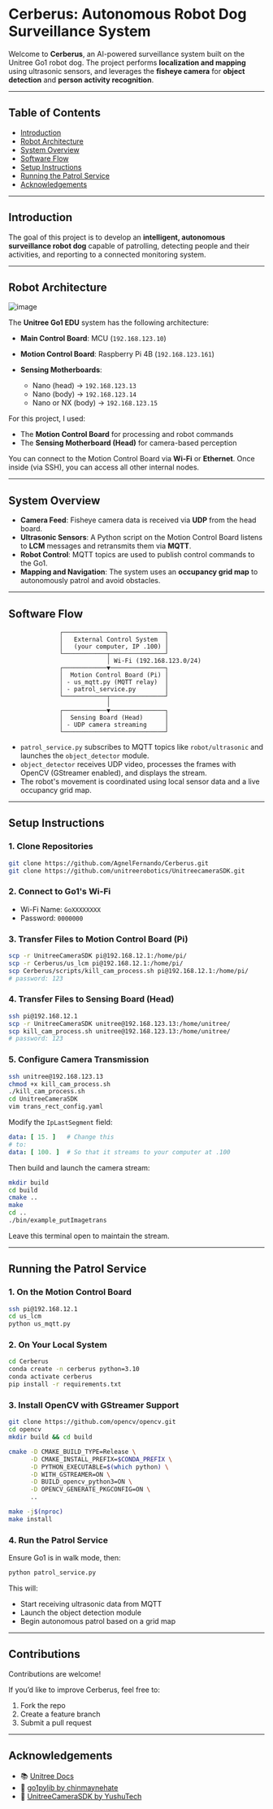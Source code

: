 # Cerberus: Autonomous Robot Dog Surveillance System

Welcome to **Cerberus**, an AI-powered surveillance system built on the Unitree Go1 robot dog. The project performs **localization and mapping** using ultrasonic sensors, and leverages the **fisheye camera** for **object detection** and **person activity recognition**.

---

## Table of Contents

* [Introduction](#introduction)
* [Robot Architecture](#robot-architecture)
* [System Overview](#system-overview)
* [Software Flow](#software-flow)
* [Setup Instructions](#setup-instructions)
* [Running the Patrol Service](#running-the-patrol-service)
* [Acknowledgements](#acknowledgements)

---

## Introduction

The goal of this project is to develop an **intelligent, autonomous surveillance robot dog** capable of patrolling, detecting people and their activities, and reporting to a connected monitoring system.

---

## Robot Architecture

![image](https://github.com/user-attachments/assets/8ed19ad7-aa7a-4b97-8f6f-a3a39f790e90)

The **Unitree Go1 EDU** system has the following architecture:

* **Main Control Board**: MCU (`192.168.123.10`)
* **Motion Control Board**: Raspberry Pi 4B (`192.168.123.161`)
* **Sensing Motherboards**:

  * Nano (head) → `192.168.123.13`
  * Nano (body) → `192.168.123.14`
  * Nano or NX (body) → `192.168.123.15`

For this project, I used:

* The **Motion Control Board** for processing and robot commands
* The **Sensing Motherboard (Head)** for camera-based perception

You can connect to the Motion Control Board via **Wi-Fi** or **Ethernet**. Once inside (via SSH), you can access all other internal nodes.

---

## System Overview

* **Camera Feed**: Fisheye camera data is received via **UDP** from the head board.
* **Ultrasonic Sensors**: A Python script on the Motion Control Board listens to **LCM** messages and retransmits them via **MQTT**.
* **Robot Control**: MQTT topics are used to publish control commands to the Go1.
* **Mapping and Navigation**: The system uses an **occupancy grid map** to autonomously patrol and avoid obstacles.

---

## Software Flow

```
              ┌────────────────────────────┐
              │   External Control System  │
              │   (your computer, IP .100) │
              └────────────┬───────────────┘
                           │ Wi-Fi (192.168.123.0/24)
              ┌────────────▼───────────────┐
              │  Motion Control Board (Pi) │
              │ - us_mqtt.py (MQTT relay)  │
              │ - patrol_service.py        │
              └────────────┬───────────────┘
                           │
              ┌────────────▼───────────────┐
              │  Sensing Board (Head)      │
              │ - UDP camera streaming     │
              └────────────────────────────┘
```

* `patrol_service.py` subscribes to MQTT topics like `robot/ultrasonic` and launches the `object_detector` module.
* `object_detector` receives UDP video, processes the frames with OpenCV (GStreamer enabled), and displays the stream.
* The robot's movement is coordinated using local sensor data and a live occupancy grid map.

---

## Setup Instructions

### 1. Clone Repositories

```bash
git clone https://github.com/AgnelFernando/Cerberus.git
git clone https://github.com/unitreerobotics/UnitreecameraSDK.git
```

### 2. Connect to Go1's Wi-Fi

* Wi-Fi Name: `GoXXXXXXXX`
* Password: `0000000`

### 3. Transfer Files to Motion Control Board (Pi)

```bash
scp -r UnitreeCameraSDK pi@192.168.12.1:/home/pi/
scp -r Cerberus/us_lcm pi@192.168.12.1:/home/pi/
scp Cerberus/scripts/kill_cam_process.sh pi@192.168.12.1:/home/pi/
# password: 123
```

### 4. Transfer Files to Sensing Board (Head)

```bash
ssh pi@192.168.12.1
scp -r UnitreeCameraSDK unitree@192.168.123.13:/home/unitree/
scp kill_cam_process.sh unitree@192.168.123.13:/home/unitree/
# password: 123
```

### 5. Configure Camera Transmission

```bash
ssh unitree@192.168.123.13
chmod +x kill_cam_process.sh
./kill_cam_process.sh
cd UnitreeCameraSDK
vim trans_rect_config.yaml
```

Modify the `IpLastSegment` field:

```yaml
data: [ 15. ]   # Change this
# to:
data: [ 100. ]  # So that it streams to your computer at .100
```

Then build and launch the camera stream:

```bash
mkdir build
cd build
cmake ..
make
cd ..
./bin/example_putImagetrans
```

Leave this terminal open to maintain the stream.

---

## Running the Patrol Service

### 1. On the Motion Control Board

```bash
ssh pi@192.168.12.1
cd us_lcm
python us_mqtt.py
```

### 2. On Your Local System

```bash
cd Cerberus
conda create -n cerberus python=3.10
conda activate cerberus
pip install -r requirements.txt
```

### 3. Install OpenCV with GStreamer Support

```bash
git clone https://github.com/opencv/opencv.git
cd opencv
mkdir build && cd build

cmake -D CMAKE_BUILD_TYPE=Release \
      -D CMAKE_INSTALL_PREFIX=$CONDA_PREFIX \
      -D PYTHON_EXECUTABLE=$(which python) \
      -D WITH_GSTREAMER=ON \
      -D BUILD_opencv_python3=ON \
      -D OPENCV_GENERATE_PKGCONFIG=ON \
      ..

make -j$(nproc)
make install
```

### 4. Run the Patrol Service

Ensure Go1 is in walk mode, then:

```bash
python patrol_service.py
```

This will:

* Start receiving ultrasonic data from MQTT
* Launch the object detection module
* Begin autonomous patrol based on a grid map

---

## Contributions

Contributions are welcome!

If you’d like to improve Cerberus, feel free to:

1. Fork the repo
2. Create a feature branch
3. Submit a pull request

---

## Acknowledgements

* 📚 [Unitree Docs](https://unitree-docs.readthedocs.io/en/latest/get_started/Go1_Edu.html)
* 🐾 [go1pylib by chinmaynehate](https://github.com/chinmaynehate/go1pylib)
* 🔧 [UnitreeCameraSDK by YushuTech](https://github.com/unitreerobotics/UnitreecameraSDK)

